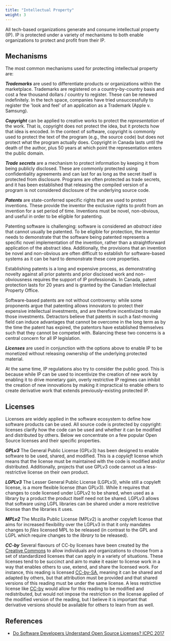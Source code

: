 ```yaml
---
title: "Intellectual Property"
weight: 3
---
```



All tech-based organizations generate and consume intellectual property (IP). IP is protected under a variety of mechanisms to both enable organizations to protect and profit from their IP. 

## Mechanisms

The most common mechanisms used for protecting intellectual property are:

***Trademarks*** are used to differentiate products or organizations within the marketplace. Trademarks are registered on a country-by-country basis and cost a few thousand dollars / country to register. These can be renewed indefinitely. In the tech space, companies have tried unsuccessfully to register the 'look and feel' of an application as a Trademark (Apple v. Samsung). 

***Copyright*** can be applied to creative works to protect the _representation_ of the work. That is, copyright does not protect the idea, but it protects how that idea is encoded. In the context of software, copyright is commonly used to protect the text of the program (e.g., the source code) but does not protect what the program actually does. Copyright in Canada lasts until the death of the author, plus 50 years at which point the representation enters the public domain.

***Trade secrets*** are a mechanism to protect information by keeping it from being publicly disclosed. These are commonly protected using confidentiality agreements and can last for as long as the secret itself is protected from disclosure. Programs are often protected as trade secrets, and it has been established that releasing the compiled version of a program is not considered disclosure of the underlying source code.

***Patents*** are state-conferred specific rights that are used to protect inventions. These provide the inventor the exclusive rights to profit from an invention for a set period of time. Inventions must be novel, non-obvious, and useful in order to be eligible for patenting. 

Patenting software is challenging: software is considered an *abstract idea* that cannot usually be patented. To be eligible for protection, the inventor needs to demonstrate that the software being patented represents a specific novel implementation of the invention, rather than a straightforward application of the abstract idea. Additionally, the provisions that an invention be novel and non-obvious are often difficult to establish for software-based systems as it can be hard to demonstrate these core properties.

Establishing patents is a long and expensive process, as demonstrating novelty against all prior patents and prior disclosed work and non-obviousness requires the support of IP professionals. In Canada, patent protection lasts for 20 years and is granted by the Canadian Intellectual Property Office. 

Software-based patents are not without controversy: while some proponents argue that patenting allows innovators to protect their expensive intellectual investments, and are therefore incentivized to make those investments. Detractors believe that patents in such a fast-moving field can induce advantages that cannot be overcome in the long term as by the time the patent has expired, the patentors have established themselves such that they cannot be competed with. Balancing these two concerns is a central concern for all IP legislation.

***Licenses*** are used in conjunction with the options above to enable IP to be monetized without releasing ownership of the underlying protected material.

At the same time, IP regulations also try to consider the public good. This is because while IP can be used to incentivize the creation of new work by enabling it to drive monetary gain, overly restrictive IP regimes can inhibit the creation of new innovations by making it impractical to enable others to create derivative work that extends previously-existing protected IP. 

## Licenses

Licenses are widely applied in the software ecosystem to define how software products can be used. All source code is protected by copyright: licenses clarify how the code can be used and whether it can be modified and distributed by others. Below we concentrate on a few popular Open Source licenses and their specific properties.

***GPLv3*** The General Public License (GPLv3) has been designed to enable software to be used, shared, and modified. This is a *copyleft* license which means that the license must be maintained with the code is modified and/or distributed. Additionally, projects that use GPLv3 code cannot us a less-restrictive license on their own product.

***LGPLv3*** The Lesser General Public License (LGPLv3), while still a copyleft license, is a more flexible license (than GPLv3). While it requires that changes to code licensed under LGPLv2 to be shared, when used as a library by a product the product itself need not be shared. LGPLv3 allows that software using LGPL libraries can be shared under a more restrictive license than the libraries it uses.

***MPLv2*** The Mozilla Public License (MPLv2) is another copyleft license that aims for increased flexibility over the LGPLv3 in that it only mandates changes to _files_ licensed MPL to be released (in contrast to the GPL and LGPL which require changes to the _library_ to be released).

***CC-by*** Several flavours of CC-by licenses have been created by the [Creative Commons](https://creativecommons.org/choose/) to allow individuals and organizations to choose from a set of standardized licenses that can apply in a variety of situations. These licenses tend to be succinct and aim to make it easier to license work in a way that enables others to use, extend, and share the licensed work. For instance, this reading is licensed [CC-by-SA](https://creativecommons.org/licenses/by-sa/3.0/), meaning it can be shared and adapted by others, but that attribution must be provided and that shared versions of this reading must be under the same license. A less restrictive license like [CC-by](https://creativecommons.org/licenses/by/4.0/) would allow for this reading to be modified and redistributed, but would not impose the restriction on the license applied of the modified version of the reading, but I believe it is important that derivative versions should be available for others to learn from as well.

## References 

* [Do Software Developers Understand Open Source Licenses? ICPC 2017](https://www.cs.ubc.ca/labs/spl/projects/softwarelicensing/resources/2017_ICPC_DoSoftwareDevelopersUnderstandOpenSourceLicenses_preprint.pdf)